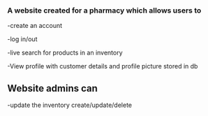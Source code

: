 ### A website created for a pharmacy which allows users to 

-create an account

-log in/out

-live search for products in an inventory

-View profile with customer details and profile picture stored in db


## Website admins can

-update the inventory create/update/delete


